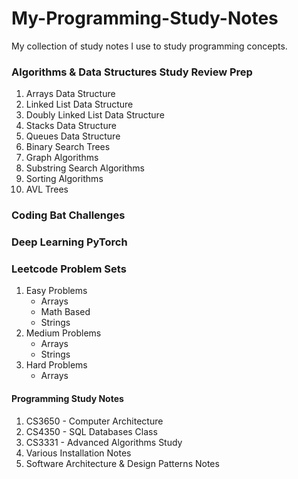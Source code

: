 # My-Programming-Study-Notes
My collection of study notes I use to study programming concepts. 

### Algorithms & Data Structures Study Review Prep 
1. Arrays Data Structure
2. Linked List Data Structure
3. Doubly Linked List Data Structure
4. Stacks Data Structure
5. Queues Data Structure 
6. Binary Search Trees
7. Graph Algorithms
8. Substring Search Algorithms
9. Sorting Algorithms
10. AVL Trees 

### Coding Bat Challenges 

### Deep Learning PyTorch

### Leetcode Problem Sets
1. Easy Problems
    - Arrays 
    - Math Based
    - Strings
2. Medium Problems 
    - Arrays
    - Strings
3. Hard Problems
    - Arrays

#### Programming Study Notes 
1. CS3650 - Computer Architecture
2. CS4350 - SQL Databases Class
3. CS3331 - Advanced Algorithms Study
4. Various Installation Notes
5. Software Architecture & Design Patterns Notes